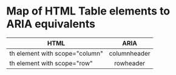 

# Map of HTML Table elements to ARIA equivalents

| HTML                              | ARIA         | 
| --------------------------------- |:------------:|
| th element with scope="column"    | columnheader | 
| th element with scope="row"       | rowheader    |
